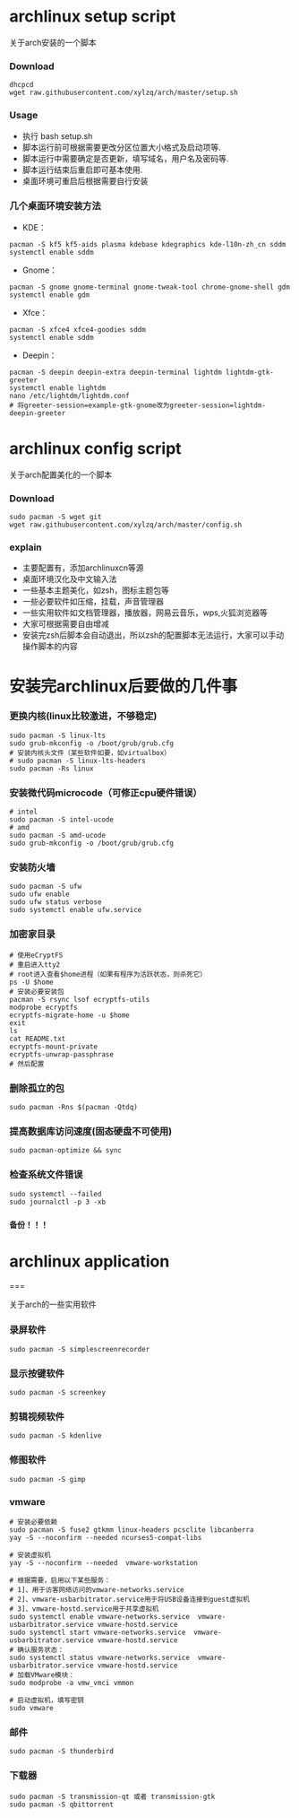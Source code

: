 # archlinux setup script

关于arch安装的一个脚本

### Download
```
dhcpcd
wget raw.githubusercontent.com/xylzq/arch/master/setup.sh
```

### Usage
- 执行 bash setup.sh
- 脚本运行前可根据需要更改分区位置大小格式及启动项等.
- 脚本运行中需要确定是否更新，填写域名，用户名及密码等.
- 脚本运行结束后重启即可基本使用.
- 桌面环境可重启后根据需要自行安装

### 几个桌面环境安装方法
- KDE：
```
pacman -S kf5 kf5-aids plasma kdebase kdegraphics kde-l10n-zh_cn sddm
systemctl enable sddm
```
- Gnome：
```
pacman -S gnome gnome-terminal gnome-tweak-tool chrome-gnome-shell gdm
systemctl enable gdm
```
- Xfce：
```
pacman -S xfce4 xfce4-goodies sddm
systemctl enable sddm 
```
- Deepin：
```
pacman -S deepin deepin-extra deepin-terminal lightdm lightdm-gtk-greeter
systemctl enable lightdm
nano /etc/lightdm/lightdm.conf
# 将greeter-session=example-gtk-gnome改为greeter-session=lightdm-deepin-greeter
```

# archlinux config script

关于arch配置美化的一个脚本

### Download
```
sudo pacman -S wget git
wget raw.githubusercontent.com/xylzq/arch/master/config.sh
```

### explain
- 主要配置有，添加archlinuxcn等源
- 桌面环境汉化及中文输入法
- 一些基本主题美化，如zsh，图标主题包等
- 一些必要软件如压缩，挂载，声音管理器
- 一些实用软件如文档管理器，播放器，网易云音乐，wps,火狐浏览器等
- 大家可根据需要自由增减
- 安装完zsh后脚本会自动退出，所以zsh的配置脚本无法运行，大家可以手动操作脚本的内容


# 安装完archlinux后要做的几件事

### 更换内核(linux比较激进，不够稳定)
```
sudo pacman -S linux-lts
sudo grub-mkconfig -o /boot/grub/grub.cfg 
# 安装内核头文件（某些软件如要，如virtualbox）
# sudo pacman -S linux-lts-headers 
sudo pacman -Rs linux
```

### 安装微代码microcode（可修正cpu硬件错误）
```
# intel
sudo pacman -S intel-ucode
# amd
sudo pacman -S amd-ucode
sudo grub-mkconfig -o /boot/grub/grub.cfg 
```

### 安装防火墙
```
sudo pacman -S ufw
sudo ufw enable
sudo ufw status verbose
sudo systemctl enable ufw.service
```

### 加密家目录
```
# 使用eCryptFS
# 重启进入tty2
# root进入查看$home进程（如果有程序为活跃状态，则杀死它）
ps -U $home
# 安装必要安装包
pacman -S rsync lsof ecryptfs-utils
modprobe ecryptfs
ecryptfs-migrate-home -u $home
exit
ls
cat README.txt
ecryptfs-mount-private
ecryptfs-unwrap-passphrase
# 然后配置
```

### 删除孤立的包
```
sudo pacman -Rns $(pacman -Qtdq)
```

### 提高数据库访问速度(固态硬盘不可使用)
```
sudo pacman-optimize && sync
```

### 检查系统文件错误
```
sudo systemctl --failed
sudo journalctl -p 3 -xb
```

### `备份！！！`

# archlinux application
===

关于arch的一些实用软件

### 录屏软件
```
sudo pacman -S simplescreenrecorder
```
### 显示按键软件
```
sudo pacman -S screenkey
```
### 剪辑视频软件
```
sudo pacman -S kdenlive
```
### 修图软件
```
sudo pacman -S gimp
```
### vmware
```
# 安装必要依赖
sudo pacman -S fuse2 gtkmm linux-headers pcsclite libcanberra
yay -S --noconfirm --needed ncurses5-compat-libs

# 安装虚拟机
yay -S --noconfirm --needed  vmware-workstation

# 根据需要，启用以下某些服务：
# 1]、用于访客网络访问的vmware-networks.service
# 2]、vmware-usbarbitrator.service用于将USB设备连接到guest虚拟机
# 3]、vmware-hostd.service用于共享虚拟机
sudo systemctl enable vmware-networks.service  vmware-usbarbitrator.service vmware-hostd.service
sudo systemctl start vmware-networks.service  vmware-usbarbitrator.service vmware-hostd.service
# 确认服务状态：
sudo systemctl status vmware-networks.service  vmware-usbarbitrator.service vmware-hostd.service
# 加载VMware模块：
sudo modprobe -a vmw_vmci vmmon

# 启动虚拟机，填写密钥
sudo vmware
```
### 邮件
```
sudo pacman -S thunderbird
```
### 下载器
```
sudo pacman -S transmission-qt 或者 transmission-gtk
sudo pacman -S qbittorrent
```


